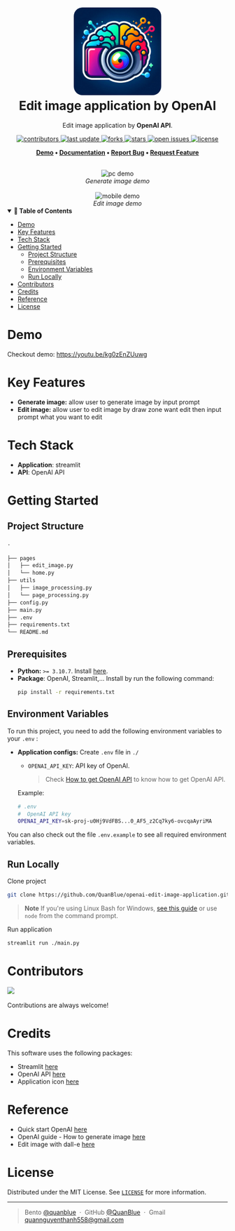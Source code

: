 <h1 align="center">
  <img src="./assets/logo.jpeg" alt="icon" width="200" style="border-radius: 20px"></img>
  <br>
  <b>Edit image application by OpenAI</b>
</h1>

<p align="center">Edit image application by <b>OpenAI API</b>.</p>

<!-- Badges -->
<p align="center">
  <a href="https://github.com/QuanBlue/openai-edit-image-application/graphs/contributors">
    <img src="https://img.shields.io/github/contributors/QuanBlue/openai-edit-image-application" alt="contributors" />
  </a>
  <a href="">
    <img src="https://img.shields.io/github/last-commit/QuanBlue/openai-edit-image-application" alt="last update" />
  </a>
  <a href="https://github.com/QuanBlue/openai-edit-image-application/network/members">
    <img src="https://img.shields.io/github/forks/QuanBlue/openai-edit-image-application" alt="forks" />
  </a>
  <a href="https://github.com/QuanBlue/openai-edit-image-application/stargazers">
    <img src="https://img.shields.io/github/stars/QuanBlue/openai-edit-image-application" alt="stars" />
  </a>
  <a href="https://github.com/QuanBlue/openai-edit-image-application/issues/">
    <img src="https://img.shields.io/github/issues/QuanBlue/openai-edit-image-application" alt="open issues" />
  </a>
  <a href="https://github.com/QuanBlue/openai-edit-image-application/blob/main/LICENSE">
    <img src="https://img.shields.io/github/license/QuanBlue/openai-edit-image-application.svg" alt="license" />
  </a>
</p>

<p align="center">
  <b>
      <a href="https://youtu.be/kg0zEnZUuwg">Demo</a> •
      <a href="https://github.com/QuanBlue/openai-edit-image-application">Documentation</a> •
      <a href="https://github.com/QuanBlue/openai-edit-image-application/issues/">Report Bug</a> •
      <a href="https://github.com/QuanBlue/openai-edit-image-application/issues/">Request Feature</a>
  </b>
</p>

<br/>

<div align="center">
  <div>
    <img src="./assets/demo_app_1.gif" height="350" alt="pc demo"/>
    <div>
      <i>Generate image demo</i>
    </div>
  </div>
  <br/>
  <div >
    <img src="./assets/demo_app_2.gif" height="350" alt="mobile demo"/>
    <div>
      <i>Edit image demo</i>
    </div>
  </div>
</div>


<details open>
<summary><b>📖 Table of Contents</b></summary>

- [Demo](#demo)
- [Key Features](#key-features)
- [Tech Stack](#tech-stack)
- [Getting Started](#getting-started)
  - [Project Structure](#project-structure)
  - [Prerequisites](#prerequisites)
  - [Environment Variables](#environment-variables)
  - [Run Locally](#run-locally)
- [Contributors](#contributors)
- [Credits](#credits)
- [Reference](#reference)
- [License](#license)
</details>

# Demo

Checkout demo: https://youtu.be/kg0zEnZUuwg

# Key Features

-  **Generate image:** allow user to generate image by input prompt
-  **Edit image:** allow user to edit image by draw zone want edit then input prompt what you want to edit

# Tech Stack

-  **Application**: streamlit
-  **API**: OpenAI API

# Getting Started

## Project Structure

```txt
.

├── pages
│   ├── edit_image.py
│   └── home.py
├── utils
│   ├── image_processing.py
│   └── page_processing.py
├── config.py
├── main.py
├── .env
├── requirements.txt
└── README.md
```

## Prerequisites

-  **Python:** `>= 3.10.7`. Install [here](https://www.python.org/downloads/).
-  **Package**: OpenAI, Streamlit,... Install by run the following command:
   ```sh
   pip install -r requirements.txt
   ```

## Environment Variables

To run this project, you need to add the following environment variables to your `.env` :

-  **Application configs:** Create `.env` file in `./`

   -  `OPENAI_API_KEY`: API key of OpenAI.
      > Check [How to get OpenAI API](https://help.openai.com/en/articles/4936850-where-do-i-find-my-openai-api-key) to know how to get OpenAI API.

   Example:

   ```sh
   # .env
   #  OpenAI API key
   OPENAI_API_KEY=sk-proj-u0Hj9VdFBS...0_AF5_z2Cq7ky6-ovcqaAyriMA
   ```

You can also check out the file `.env.example` to see all required environment variables.

## Run Locally

Clone project

```bash
git clone https://github.com/QuanBlue/openai-edit-image-application.git
```

> **Note**
> If you're using Linux Bash for Windows, [see this guide](https://www.howtogeek.com/261575/how-to-run-graphical-linux-desktop-applications-from-windows-10s-bash-shell/) or use `node` from the command prompt.

Run application

```bash
streamlit run ./main.py
```

# Contributors

<a href="https://github.com/QuanBlue/openai-edit-image-application/graphs/contributors">
  <img src="https://contrib.rocks/image?repo=QuanBlue/openai-edit-image-application" />
</a>

Contributions are always welcome!

# Credits

This software uses the following packages:

-  Streamlit [here](https://streamlit.io/)
-  OpenAI API [here](https://openai.com/index/openai-api/)
-  Application icon [here](https://fonts.google.com/icons?icon.set=Material+Symbols&icon.style=Rounded)

# Reference

-  Quick start OpenAI [here](https://platform.openai.com/docs/quickstart)
-  OpenAI guide - How to generate image [here](https://platform.openai.com/docs/guides/images)
-  Edit image with dall-e [here](https://help.openai.com/en/articles/9055440-editing-your-images-with-dall-e)

# License

Distributed under the MIT License. See <a href="./LICENSE">`LICENSE`</a> for more information.

---

> Bento [@quanblue](https://bento.me/quanblue) &nbsp;&middot;&nbsp;
> GitHub [@QuanBlue](https://github.com/QuanBlue) &nbsp;&middot;&nbsp; Gmail quannguyenthanh558@gmail.com
